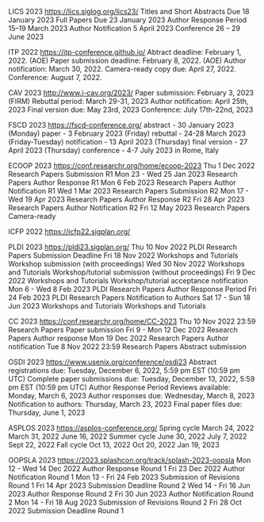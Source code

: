 LICS 2023
https://lics.siglog.org/lics23/
Titles and Short Abstracts Due	18 January 2023
Full Papers Due	23 January 2023
Author Response Period	15–19 March 2023
Author Notification	5 April 2023
Conference	26 – 29 June 2023

ITP 2022
https://itp-conference.github.io/
Abtract deadline: February 1, 2022. (AOE)
Paper submission deadline: February 8, 2022. (AOE)
Author notification: March 30, 2022.
Camera-ready copy due: April 27, 2022.
Conference: August 7, 2022.

CAV 2023
http://www.i-cav.org/2023/
Paper submission: February 3, 2023 (FIRM)
Rebuttal period: March 29-31, 2023
Author notification: April 25th, 2023
Final version due: May 23rd, 2023
Conference: July 17th-22nd, 2023

FSCD 2023
https://fscd-conference.org/
abstract - 30 January 2023 (Monday)
paper - 3 February 2023 (Friday)
rebuttal - 24-28 March 2023 (Friday-Tuesday)
notification - 13 April 2023 (Thursday)
final version - 27 April 2023 (Thursday)
conference - 4-7 July 2023 in Rome, Italy

ECOOP 2023
https://conf.researchr.org/home/ecoop-2023
Thu 1 Dec 2022 	Research Papers	Submission R1
Mon 23 - Wed 25 Jan 2023 	Research Papers	Author Response R1
Mon 6 Feb 2023 	Research Papers	Author Notification R1
Wed 1 Mar 2023 	Research Papers	Submission R2
Mon 17 - Wed 19 Apr 2023 	Research Papers	Author Response R2
Fri 28 Apr 2023 	Research Papers	Author Notification R2
Fri 12 May 2023 	Research Papers	Camera-ready

ICFP 2022
https://icfp22.sigplan.org/

PLDI 2023
https://pldi23.sigplan.org/
Thu 10 Nov 2022 	PLDI Research Papers	Submission Deadline
Fri 18 Nov 2022 	Workshops and Tutorials	Workshop submission (with proceedings)
Wed 30 Nov 2022 	Workshops and Tutorials	Workshop/tutorial submission (without proceedings)
Fri 9 Dec 2022 	Workshops and Tutorials	Workshop/tutorial acceptance notification
Mon 6 - Wed 8 Feb 2023 	PLDI Research Papers	Author Response Period
Fri 24 Feb 2023 	PLDI Research Papers	Notification to Authors
Sat 17 - Sun 18 Jun 2023 	Workshops and Tutorials	Workshops and Tutorials

CC 2023
https://conf.researchr.org/home/CC-2023
Thu 10 Nov 2022 23:59 	Research Papers	Paper submission
Fri 9 - Mon 12 Dec 2022 	Research Papers	Author response
Mon 19 Dec 2022 	Research Papers	Author notification
Tue 8 Nov 2022 23:59 	Research Papers	Abstract submission

OSDI 2023
https://www.usenix.org/conference/osdi23
Abstract registrations due: Tuesday, December 6, 2022, 5:59 pm EST (10:59 pm UTC)
Complete paper submissions due: Tuesday, December 13, 2022, 5:59 pm EST (10:59 pm UTC)
Author Response Period
Reviews available: Monday, March 6, 2023
Author responses due: Wednesday, March 8, 2023
Notification to authors: Thursday, March 23, 2023
Final paper files due: Thursday, June 1, 2023

ASPLOS 2023
https://asplos-conference.org/
Spring cycle	March 24, 2022	March 31, 2022	June 16, 2022
Summer cycle	June 30, 2022	July 7, 2022	Sept 22, 2022
Fall cycle	Oct 13, 2022	Oct 20, 2022	Jan 19, 2023

OOPSLA 2023
https://2023.splashcon.org/track/splash-2023-oopsla
Mon 12 - Wed 14 Dec 2022
Author Response Round 1
Fri 23 Dec 2022
Author Notification Round 1
Mon 13 - Fri 24 Feb 2023
Submission of Revisions Round 1
Fri 14 Apr 2023
Submission Deadline Round 2
Wed 14 - Fri 16 Jun 2023
Author Response Round 2
Fri 30 Jun 2023
Author Notification Round 2
Mon 14 - Fri 18 Aug 2023
Submission of Revisions Round 2
Fri 28 Oct 2022
Submission Deadline Round 1